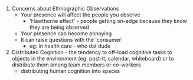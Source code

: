 1. Concerns about Ethnographic Observations
	- Your presence will affect the people you observe
		- 'Hawthorne effect' - people getting on-edge because they know they are being observed
	- Your presence can become annoying
	- It can raise questions with the 'consumer'
		- eg: in health care - who dat dude
2. Distributed Cognition - the tendency to off-load cognitive tasks to objects in the environment (eg. post-it, calendar, whiteboard) or to distribute them among team members or co-workers
	- distributing human cognition into spaces